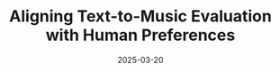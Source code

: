 ---
title: "Aligning Text-to-Music Evaluation with Human Preferences"
collection: publications
permalink: /publication/mad
authors: Yichen Huang, Zachary Novack, Koichi Saito, Jiatong Shi, Shinji Watanabe, Yuki Mitsufuji, John Thickstun, Chris Donahue
excerpt: 'We propose a new metric, the MAUVE Audio Divergence (MAD), that effectively captures diverse musical desiderata and also correlates more strongly with human preference data.'
date: 2025-03-20
# venue: ['Special Track on AI, Arts, and Creativity, International Joint Conference on Artificial Intelligence (IJCAI), 2025']
# modifier: ['Spotlight (top 5.1%)']
# venue: ['International Conference on Learning Representations (ICLR), 2023', 'Spotlight at NeurIPS Workshop on The Benefits of Higher-Order Optimization in Machine Learning, 2022']
paperurl: 'https://arxiv.org/abs/2503.16669'
code: 'https://github.com/i-need-sleep/mad'
abs_title: mad_2025_abs
bib_title: mad_2025_bib
pub_status: 'conference'
website: 'https://mad-metric-83cde1d399d1.herokuapp.com/'
citation: '@inproceedings{huang2025aligning,<br />
  title={Aligning Text-to-Music Evaluation with Human Preferences},<br />
  author={Huang, Yichen and Novack, Zachary and Saito, Koichi and Shi, Jiatong<br />
  and Watanabe, Shinji and Mitsufuji, Yuki and Thickstun, John and Donahue, Chris},<br />
  booktitle={International Society of Music Information Retrieval (ISMIR)}},<br />
  year={2025},<br />
}'
---